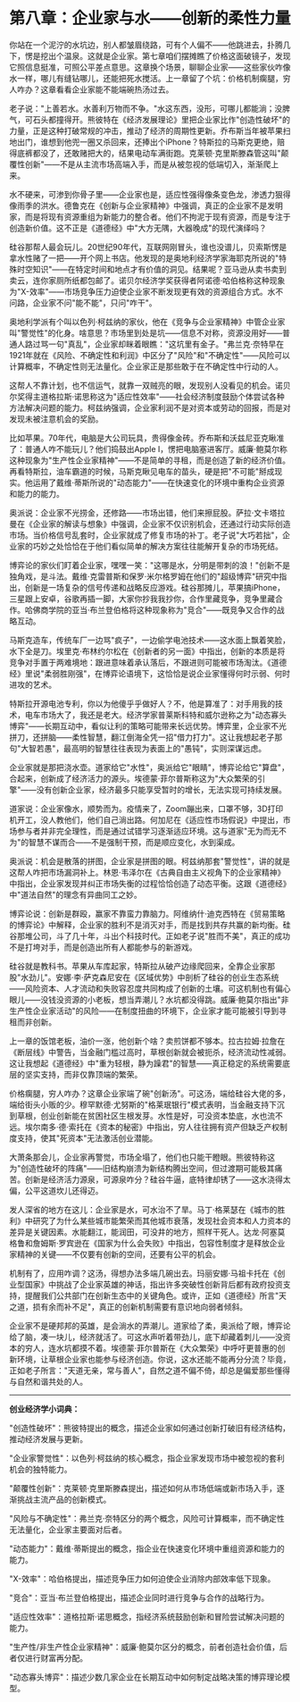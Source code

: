 # 第八章：企业家与水——创新的柔性力量

你站在一个泥泞的水坑边，别人都皱眉绕路，可有个人偏不——他跳进去，扑腾几下，愣是挖出个温泉。这就是企业家。第七章咱们摆摊瞧了价格这面破镜子，发现它照信息挺准，可照公平差点意思。这章换个场景，聊聊企业家——这些家伙咋像水一样，哪儿有缝钻哪儿，还能把死水搅活。上一章留了个坑：价格机制瘸腿，穷人咋办？这章看看企业家能不能端碗热汤过去。

老子说："上善若水。水善利万物而不争。"水这东西，没形，可哪儿都能淌；没脾气，可石头都撞得开。熊彼特在《经济发展理论》里把企业家比作"创造性破坏"的力量，正是这种打破常规的冲击，推动了经济的周期性更新。乔布斯当年被苹果扫地出门，谁想到他兜一圈又杀回来，还捧出个iPhone？特斯拉的马斯克更绝，赔得底裤都没了，还敢赌把大的，结果电动车满街跑。克莱顿·克里斯滕森管这叫"颠覆性创新"——不是从主流市场高端入手，而是从被忽视的低端切入，渐渐爬上来。

水不硬来，可渗到你骨子里——企业家也是，适应性强得像条变色龙，渗透力狠得像雨季的洪水。德鲁克在《创新与企业家精神》中强调，真正的企业家不是发明家，而是将现有资源重组为新能力的整合者。他们不拘泥于现有资源，而是专注于创造新价值。这不正是《道德经》中"大方无隅，大器晚成"的现代演绎吗？

硅谷那帮人最会玩儿。20世纪90年代，互联网刚冒头，谁也没谱儿，贝索斯愣是拿水性赌了一把——开个网上书店。他发现的是奥地利经济学家海耶克所说的"特殊时空知识"——在特定时间和地点才有价值的洞见。结果呢？亚马逊从卖书卖到卖云，连你家厕所纸都包邮了。诺贝尔经济学奖获得者阿诺德·哈伯格称这种现象为"X-效率"——市场竞争压力迫使企业家不断发现更有效的资源组合方式。水不问路，企业家不问"能不能"，只问"咋干"。

奥地利学派有个叫以色列·柯兹纳的家伙，他在《竞争与企业家精神》中管企业家叫"警觉性"的化身。啥意思？市场里到处是坑——信息不对称，资源没用好——普通人路过骂一句"真乱"，企业家却眯着眼瞧："这坑里有金子。"弗兰克·奈特早在1921年就在《风险、不确定性和利润》中区分了"风险"和"不确定性"——风险可以计算概率，不确定性则无法量化。企业家正是那些敢于在不确定性中行动的人。

这帮人不靠计划，也不信运气，就靠一双贼亮的眼，发现别人没看见的机会。诺贝尔奖得主道格拉斯·诺思称这为"适应性效率"——社会经济制度鼓励个体尝试各种方法解决问题的能力。柯兹纳强调，企业家利润不是对资本或劳动的回报，而是对发现未被注意机会的奖励。

比如苹果。70年代，电脑是大公司玩具，贵得像金砖。乔布斯和沃兹尼亚克瞅准了：普通人咋不能玩儿？他们捣鼓出Apple I，愣把电脑塞进客厅。威廉·鲍莫尔称这种现象为"生产性企业家精神"——不是简单的寻租，而是创造了新的经济价值。再看特斯拉，油车霸道的时候，马斯克瞅见电车的苗头，硬是把"不可能"掰成现实。他运用了戴维·蒂斯所说的"动态能力"——在快速变化的环境中重构企业资源和能力的能力。

奥派说：企业家不光捞金，还修路——市场出错，他们来擦屁股。萨拉·文卡塔拉曼在《企业家的解读与想象》中强调，企业家不仅识别机会，还通过行动实际创造市场。当价格信号乱套时，企业家就成了修复市场的补丁。老子说"大巧若拙"，企业家的巧妙之处恰恰在于他们看似简单的解决方案往往能解开复杂的市场死结。

博弈论的家伙们盯着企业家，嘿嘿一笑："这哪是水，分明是带刺的浪！"创新不是独角戏，是斗法。戴维·克雷普斯和保罗·米尔格罗姆在他们的"超级博弈"研究中指出，创新是一场复杂的信号传递和战略反应游戏。硅谷那摊儿，苹果搞iPhone，三星跟上安卓，谷歌再插一脚，大家你抄我我抄你，合作里藏竞争，竞争里藏合作。哈佛商学院的亚当·布兰登伯格将这种现象称为"竞合"——既竞争又合作的战略互动。

马斯克造车，传统车厂一边骂"疯子"，一边偷学电池技术——这水面上飘着笑脸，水下全是刀。埃里克·布林约尔松在《创新者的另一面》中指出，创新的本质是将竞争对手置于两难境地：跟进意味着承认落后，不跟进则可能被市场淘汰。《道德经》里说"柔弱胜刚强"，在博弈论语境下，这恰恰是说企业家懂得何时示弱、何时进攻的艺术。

特斯拉开源电池专利，你以为他傻乎乎做好人？不，他是算准了：对手用我的技术，电车市场大了，我还是老大。经济学家普莱斯科特和威尔逊称之为"动态寡头博弈"——长期互动中，看似让利的策略可能带来长远优势。博弈里，企业家不光拼刀，还拼脑——柔性智慧，翻江倒海全凭一招"借力打力"。这让我想起老子那句"大智若愚"，最高明的智慧往往表现为表面上的"愚钝"，实则深谋远虑。

企业家就是那把浇水壶。道家给它"水性"，奥派给它"眼睛"，博弈论给它"算盘"，合起来，创新成了经济活力的源头。埃德蒙·菲尔普斯称这为"大众繁荣的引擎"——没有创新企业家，经济最多只能享受暂时的增长，无法实现可持续发展。

道家说：企业家像水，顺势而为。疫情来了，Zoom蹦出来，口罩不够，3D打印机开工，没人教他们，他们自己淌出路。何加尼在《适应性市场假说》中提出，市场参与者并非完全理性，而是通过试错学习逐渐适应环境。这与道家"无为而无不为"的智慧不谋而合——不是强制干预，而是顺应变化，水到渠成。

奥派说：机会是散落的拼图，企业家是拼图的眼。柯兹纳那套"警觉性"，讲的就是这帮人咋把市场漏洞补上。林恩·韦泽尔在《古典自由主义视角下的企业家精神》中指出，企业家发现并纠正市场失衡的过程恰恰创造了动态平衡。这跟《道德经》中"道法自然"的理念有异曲同工之妙。

博弈论说：创新是群殴，赢家不靠蛮力靠脑力。阿维纳什·迪克西特在《贸易策略的博弈论》中解释，企业家的胜利不是消灭对手，而是找到共存共赢的新均衡。硅谷那堆公司，斗了几十年，斗出个科技时代。正如老子说"胜而不美"，真正的成功不是打垮对手，而是创造出所有人都能参与的新游戏。

硅谷就是教科书。苹果从车库起家，特斯拉从破产边缘爬回来，全靠企业家那股"水劲儿"。安娜·李·萨克森尼安在《区域优势》中剖析了硅谷的创业生态系统——风险资本、人才流动和失败容忍度共同构成了创新的土壤。可这机制也有偏心眼儿——没钱没资源的小老板，想当弄潮儿？水坑都没得跳。威廉·鲍莫尔指出"非生产性企业家活动"的风险——在制度扭曲的环境下，企业家才能可能被引导到寻租而非创新。

上一章的饭馆老板，油价一涨，他创新个啥？卖煎饼都不够本。拉古拉姆·拉詹在《断层线》中警告，当金融门槛过高时，草根创新就会被扼杀，经济流动性减弱。这让我想起《道德经》中"重为轻根，静为躁君"的智慧——真正稳定的系统需要底层的坚实支持，而非仅靠顶端的繁荣。

价格瘸腿，穷人咋办？这章企业家端了碗"创新汤"。可这汤，端给硅谷大佬的多，端给街头小贩的少。穆罕默德·尤努斯的"格莱珉银行"模式表明，当金融支持下沉到草根，创业创新能在贫困社区生根发芽。水性是好，可没资本垫底，水也流不远。埃尔南多·德·索托在《资本的秘密》中指出，穷人往往拥有资产但缺乏产权制度支持，使其"死资本"无法激活创业潜能。

大萧条那会儿，企业家再警觉，市场全塌了，他们也只能干瞪眼。熊彼特称这为"创造性破坏的阵痛"——旧结构崩溃为新结构腾出空间，但过渡期可能极其痛苦。创新是经济活力源泉，可源泉咋分？硅谷牛逼，底特律却锈了——这水浇得太偏，公平这道坎儿还得迈。

发人深省的地方在这儿：企业家是水，可水治不了旱。马丁·格莱瑟在《城市的胜利》中研究了为什么某些城市能繁荣而其他城市衰落，发现社会资本和人力资本的差异是关键因素。水能翻江，能润田，可没井的地方，照样干死人。达龙·阿塞莫格鲁和詹姆斯·罗宾逊在《国家为什么会失败》中指出，包容性制度才是释放企业家精神的关键——不仅要有创新的空间，还要有公平的机会。

机制有了，应用咋调？这汤，得想办法多端几碗出去。玛丽安娜·马祖卡托在《创业型国家》中挑战了企业家英雄的神话，指出许多突破性创新背后都有政府投资支持，提醒我们公共部门在创新生态中的关键角色。或许，正如《道德经》所言"天之道，损有余而补不足"，真正的创新机制需要有意识地向弱者倾斜。

企业家不是硬邦邦的英雄，是会淌水的弄潮儿。道家给了柔，奥派给了眼，博弈论给了脑，凑一块儿，经济就活了。可这水声听着带劲儿，底下却藏着刺儿——没资本的穷人，连水坑都摸不着。埃德蒙·菲尔普斯在《大众繁荣》中呼吁更普惠的创新环境，让草根企业家也能参与经济创造。你说，这水还能不能再分分流？毕竟，正如老子所言："天道无亲，常与善人"，自然之道不偏不倚，却总是偏爱那些懂得与自然和谐共处的人。

---

**创业经济学小词典：**

"创造性破坏"：熊彼特提出的概念，描述企业家如何通过创新打破旧有经济结构，推动经济发展与更新。

"企业家警觉性"：以色列·柯兹纳的核心概念，指企业家发现市场中被忽视的套利机会的独特能力。

"颠覆性创新"：克莱顿·克里斯滕森提出，描述如何从市场低端或新市场入手，逐渐挑战主流产品的创新模式。

"风险与不确定性"：弗兰克·奈特区分的两个概念，风险可计算概率，而不确定性无法量化，企业家主要面对后者。

"动态能力"：戴维·蒂斯提出的概念，指企业在快速变化环境中重组资源和能力的能力。

"X-效率"：哈伯格提出，描述竞争压力如何迫使企业消除内部效率低下现象。

"竞合"：亚当·布兰登伯格提出，描述企业同时进行竞争与合作的战略行为。

"适应性效率"：道格拉斯·诺思概念，指经济系统鼓励创新和冒险尝试解决问题的能力。

"生产性/非生产性企业家精神"：威廉·鲍莫尔区分的概念，前者创造社会价值，后者仅进行财富再分配。

"动态寡头博弈"：描述少数几家企业在长期互动中如何制定战略决策的博弈理论模型。
